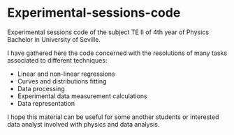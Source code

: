 # Experimental-sessions-code
Experimental sessions code of the subject TE II of 4th year of Physics Bachelor in University of Seville.

I have gathered here the code concerned with the resolutions of many tasks associated to different techniques:

- Linear and non-linear regressions 
- Curves and distributions fitting 
- Data processing
- Experimental data measurement calculations
- Data representation

I hope this material can be useful for some another students or interested data analyst involved with physics and data analysis.
